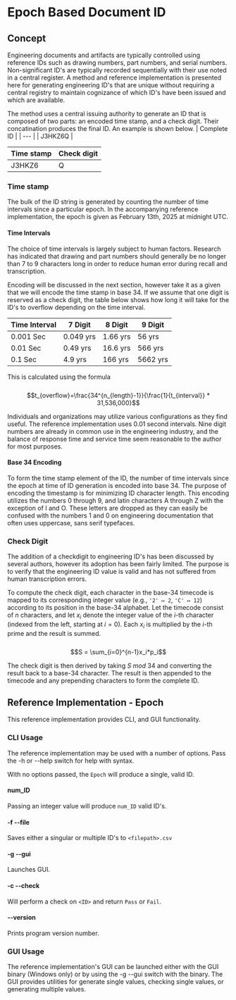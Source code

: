 # Epoch Based Document ID
## Concept
Engineering documents and artifacts are typically controlled using reference IDs such as drawing numbers, part numbers, and serial numbers. Non-significant ID's are typically recorded sequentially with their use noted in a central register. A method and reference implementation is presented here for generating engineering ID's that are unique without requiring a central registry to maintain cognizance of which ID's have been issued and which are available. 

The method uses a central issuing authority to generate an ID that is composed of two parts: an encoded time stamp, and a check digit. Their concatination produces the final ID. An example is shown below. 
| Complete ID |
| --- |
| J3HKZ6Q |

| Time stamp | Check digit|
| --- | --- |
| J3HKZ6 | Q |


### Time stamp
The bulk of the ID string is generated by counting the number of time intervals since a particular epoch. In the accompanying reference implementation, the epoch is given as February 13th, 2025 at midnight UTC. 

#### Time Intervals
The choice of time intervals is largely subject to human factors. Research has indicated that drawing and part numbers should generally be no longer than 7 to 9 characters long in order to reduce human error during recall and transcription. 

Encoding will be discussed in the next section, however take it as a given that we will encode the time stamp in base 34. If we assume that one digit is reserved as a check digit, the table below shows how long it will take for the ID's to overflow depending on the time interval. 

| Time Interval | 7 Digit | 8 Digit | 9 Digit |
| ------------- | ------- | ------- | ------- |
| 0.001 Sec | 0.049 yrs | 1.66 yrs | 56 yrs |
| 0.01 Sec | 0.49 yrs | 16.6 yrs | 566 yrs |
| 0.1 Sec | 4.9 yrs | 166 yrs | 5662 yrs| 

This is calculated using the formula\
\
$$t_{overflow}=\frac{34^{n_{length}-1}}{\frac{1}{t_{interval}} * 31,536,000}$$

Individuals and organizations may utilize various configurations as they find useful. The reference implementation uses 0.01 second intervals. Nine digit numbers are already in common use in the engineering industry, and the balance of response time and service time seem reasonable to the author for most purposes. 

#### Base 34 Encoding
To form the time stamp element of the ID, the number of time intervals since the epoch at time of ID generation is encoded into base 34. The purpose of encoding the timestamp is for minimizing ID character length. This encoding utilizes the numbers 0 through 9, and latin characters A through Z with the exception of I and O. These letters are dropped as they can easily be confused with the numbers 1 and 0 on engineering documentation that often uses uppercase, sans serif typefaces. 

### Check Digit
The addition of a checkdigit to engineering ID's has been discussed by several authors, however its adoption has been fairly limited. The purpose is to verify that the engineering ID value is valid and has not suffered from human transcription errors. 

To compute the check digit, each character in the base-34 timecode is mapped to its corresponding integer value (e.g., `'2' ↦ 2`, `'C' ↦ 12`) according to its position in the base-34 alphabet. Let the timecode consist of $n$ characters, and let $x_i$ denote the integer value of the $i$-th character (indexed from the left, starting at $i = 0$). Each $x_i$ is multiplied by the $i$-th prime and the result is summed.\
\
$$S = \sum_{i=0}^{n-1}x_i*p_i$$

The check digit is then derived by taking $S\ mod\ 34$ and converting the result back to a base-34 character. The result is then appended to the timecode and any prepending characters to form the complete ID.

## Reference Implementation - Epoch
This reference implementation provides CLI, and GUI functionality.
### CLI Usage
The reference implementation may be used with a number of options. Pass the -h or --help switch for help with syntax. 

With no options passed, the `Epoch` will produce a single, valid ID.

#### num_ID
Passing an integer value will produce `num_ID` valid ID's. 

#### -f --file <filepath>
Saves either a singular or multiple ID's to `<filepath>.csv`

#### -g --gui
Launches GUI.

#### -c --check <ID>
Will perform a check on `<ID>` and return `Pass` or `Fail`. 

#### --version
Prints program version number.

### GUI Usage
The reference implementation's GUI can be launched either with the GUI binary (Windows only) or by using the -g --gui switch with the binary. The GUI provides utilities for generate single values, checking single values, or generating multiple values. 